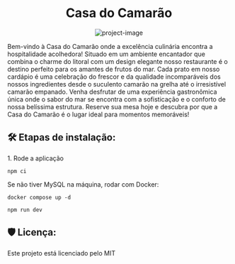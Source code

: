 <h1 align="center" id="title">Casa do Camarão</h1>

<p align="center"><img src="https://images.emojiterra.com/google/android-11/512px/1f990.png" alt="project-image"></p>

<p id="description">Bem-vindo à Casa do Camarão onde a excelência culinária encontra a hospitalidade acolhedora! Situado em um ambiente encantador que combina o charme do litoral com um design elegante nosso restaurante é o destino perfeito para os amantes de frutos do mar. Cada prato em nosso cardápio é uma celebração do frescor e da qualidade incomparáveis dos nossos ingredientes desde o suculento camarão na grelha até o irresistível camarão empanado. Venha desfrutar de uma experiência gastronômica única onde o sabor do mar se encontra com a sofisticação e o conforto de nossa belíssima estrutura. Reserve sua mesa hoje e descubra por que a Casa do Camarão é o lugar ideal para momentos memoráveis!</p>

<h2>🛠️ Etapas de instalação:</h2>

<p>1. Rode a aplicação</p>

```
npm ci
```

<p>Se não tiver MySQL na máquina, rodar com Docker:</p>

```
docker compose up -d
```

```
npm run dev
```

<h2>🛡️ Licença:</h2>

Este projeto está licenciado pelo MIT

